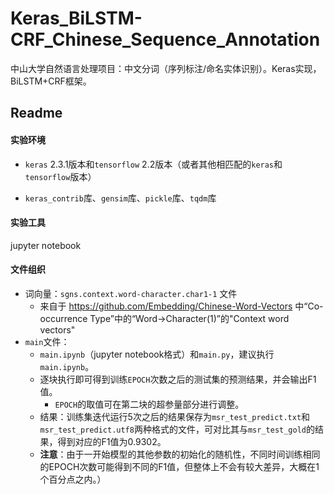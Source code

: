 # Keras_BiLSTM-CRF_Chinese_Sequence_Annotation
中山大学自然语言处理项目：中文分词（序列标注/命名实体识别）。Keras实现，BiLSTM+CRF框架。
## Readme

#### 实验环境

- `keras` 2.3.1版本和`tensorflow` 2.2版本（或者其他相匹配的`keras`和`tensorflow`版本）

- `keras_contrib`库、`gensim`库、`pickle`库、`tqdm`库

#### 实验工具

jupyter notebook

#### 文件组织

- 词向量：`sgns.context.word-character.char1-1` 文件
  - 来自于 https://github.com/Embedding/Chinese-Word-Vectors 中“Co-occurrence Type”中的“Word->Character(1)”的"Context word vectors"
- `main`文件：
  - `main.ipynb`（jupyter notebook格式）和`main.py`，建议执行`main.ipynb`。
  - 逐块执行即可得到训练`EPOCH`次数之后的测试集的预测结果，并会输出F1值。
    - `EPOCH`的取值可在第二块的超参量部分进行调整。
  - 结果：训练集迭代运行5次之后的结果保存为`msr_test_predict.txt`和`msr_test_predict.utf8`两种格式的文件，可对比其与`msr_test_gold`的结果，得到对应的F1值为0.9302。
  - **注意**：由于一开始模型的其他参数的初始化的随机性，不同时间训练相同的EPOCH次数可能得到不同的F1值，但整体上不会有较大差异，大概在1个百分点之内。）
